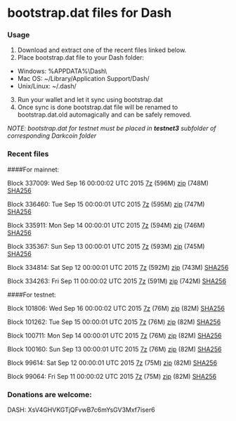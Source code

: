 # bootstrap.dat files for Dash

### Usage

1. Download and extract one of the recent files linked below.
2. Place bootstrap.dat file to your Dash folder:
 - Windows: %APPDATA%\Dash\
 - Mac OS: ~/Library/Application Support/Dash/
 - Unix/Linux: ~/.dash/
3. Run your wallet and let it sync using bootstrap.dat
4. Once sync is done bootstrap.dat file will be renamed to bootstrap.dat.old automagically and can be safely removed.

_NOTE: bootstrap.dat for testnet must be placed in **testnet3** subfolder of corresponding Darkcoin folder_

### Recent files

####For mainnet:

Block 337009: Wed Sep 16 00:00:02 UTC 2015 [7z](https://transfer.sh/yRJnx/bootstrap.dat.20150916.7z) (596M) [zip](https://transfer.sh/uoiPF/bootstrap.dat.20150916.zip) (748M) [SHA256](https://transfer.sh/NYifm/sha256.txt)

Block 336460: Tue Sep 15 00:00:01 UTC 2015 [7z](https://transfer.sh/EGVDI/bootstrap.dat.20150915.7z) (595M) [zip](https://transfer.sh/UbdwE/bootstrap.dat.20150915.zip) (747M) [SHA256](https://transfer.sh/isQGp/sha256.txt)

Block 335911: Mon Sep 14 00:00:01 UTC 2015 [7z](https://transfer.sh/a6cqm/bootstrap.dat.20150914.7z) (594M) [zip](https://transfer.sh/mLfPq/bootstrap.dat.20150914.zip) (746M) [SHA256](https://transfer.sh/1kA7C/sha256.txt)

Block 335367: Sun Sep 13 00:00:01 UTC 2015 [7z](https://transfer.sh/19Nq1g/bootstrap.dat.20150913.7z) (593M) [zip](https://transfer.sh/AdYFU/bootstrap.dat.20150913.zip) (745M) [SHA256](https://transfer.sh/15IV4J/sha256.txt)

Block 334814: Sat Sep 12 00:00:01 UTC 2015 [7z](https://transfer.sh/GdZjT/bootstrap.dat.20150912.7z) (592M) [zip](https://transfer.sh/7B6F6/bootstrap.dat.20150912.zip) (743M) [SHA256](https://transfer.sh/2oUj0/sha256.txt)

Block 334263: Fri Sep 11 00:00:02 UTC 2015 [7z]() (591M) [zip]() (742M) [SHA256]()

####For testnet:

Block 101806: Wed Sep 16 00:00:02 UTC 2015 [7z](https://transfer.sh/qejXX/bootstrap.dat.20150916.7z) (76M) [zip](https://transfer.sh/URUjI/bootstrap.dat.20150916.zip) (82M) [SHA256](https://transfer.sh/edPHF/sha256.txt)

Block 101262: Tue Sep 15 00:00:01 UTC 2015 [7z](https://transfer.sh/oFxsf/bootstrap.dat.20150915.7z) (76M) [zip](https://transfer.sh/7YQHl/bootstrap.dat.20150915.zip) (82M) [SHA256](https://transfer.sh/9joCK/sha256.txt)

Block 100711: Mon Sep 14 00:00:01 UTC 2015 [7z](https://transfer.sh/CF9Z2/bootstrap.dat.20150914.7z) (76M) [zip](https://transfer.sh/1f3JyB/bootstrap.dat.20150914.zip) (82M) [SHA256](https://transfer.sh/KIjar/sha256.txt)

Block 100160: Sun Sep 13 00:00:01 UTC 2015 [7z](https://transfer.sh/TkEXa/bootstrap.dat.20150913.7z) (76M) [zip](https://transfer.sh/16Afwa/bootstrap.dat.20150913.zip) (82M) [SHA256](https://transfer.sh/Unkpn/sha256.txt)

Block 99614: Sat Sep 12 00:00:01 UTC 2015 [7z](https://transfer.sh/xJZ9z/bootstrap.dat.20150912.7z) (75M) [zip](https://transfer.sh/dxT7Z/bootstrap.dat.20150912.zip) (82M) [SHA256](https://transfer.sh/CbXsT/sha256.txt)

Block 99064: Fri Sep 11 00:00:02 UTC 2015 [7z]() (75M) [zip]() (82M) [SHA256]()

### Donations are welcome:

DASH: XsV4GHVKGTjQFvwB7c6mYsGV3Mxf7iser6
